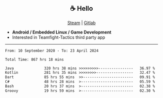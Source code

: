 <h2 align="center"> ☕ Hello </h2>

<p align="center">
  <a href="https://steamcommunity.com/id/Niforances/">Steam</a> |
  <a href="https://gitlab.com/niforances">Gitlab</a>
</p>

 - **Android / Embedded Linux / Game Development**
 - Interested in Teamfight-Tactics third party app

------

<!--START_SECTION:waka-->

```txt
From: 10 September 2020 - To: 23 April 2024

Total Time: 867 hrs 18 mins

Java              320 hrs 38 mins >>>>>>>>>----------------   36.97 %
Kotlin            281 hrs 35 mins >>>>>>>>-----------------   32.47 %
Dart              85 hrs 55 mins  >>-----------------------   09.91 %
C#                48 hrs 28 mins  >------------------------   05.59 %
Bash              20 hrs 37 mins  >------------------------   02.38 %
Groovy            19 hrs 59 mins  >------------------------   02.30 %
```

<!--END_SECTION:waka-->
